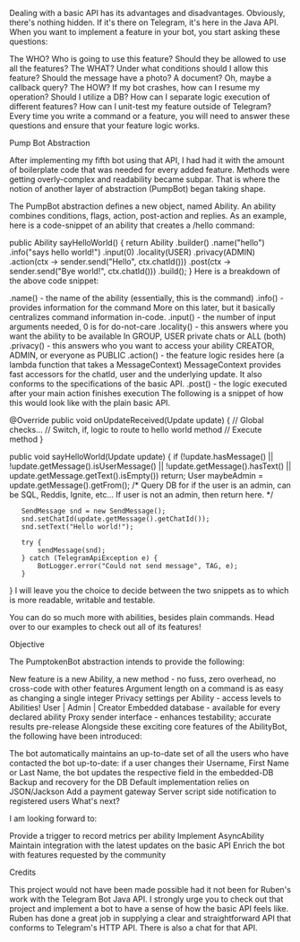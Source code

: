 

Dealing with a basic API has its advantages and disadvantages. Obviously, there's nothing hidden. If it's there on Telegram, it's here in the Java API. When you want to implement a feature in your bot, you start asking these questions:

The WHO?
Who is going to use this feature? Should they be allowed to use all the features?
The WHAT?
Under what conditions should I allow this feature?
Should the message have a photo? A document? Oh, maybe a callback query?
The HOW?
If my bot crashes, how can I resume my operation?
Should I utilize a DB?
How can I separate logic execution of different features?
How can I unit-test my feature outside of Telegram?
Every time you write a command or a feature, you will need to answer these questions and ensure that your feature logic works.

Pump Bot Abstraction

After implementing my fifth bot using that API, I had had it with the amount of boilerplate code that was needed for every added feature. Methods were getting overly-complex and readability became subpar. That is where the notion of another layer of abstraction (PumpBot) began taking shape.

The PumpBot abstraction defines a new object, named Ability. An ability combines conditions, flags, action, post-action and replies. As an example, here is a code-snippet of an ability that creates a /hello command:

public Ability sayHelloWorld() {
    return Ability
              .builder()
              .name("hello")
              .info("says hello world!")
              .input(0)
              .locality(USER)
              .privacy(ADMIN)
              .action(ctx -> sender.send("Hello", ctx.chatId()))
              .post(ctx -> sender.send("Bye world!", ctx.chatId()))
              .build();
}
Here is a breakdown of the above code snippet:

.name() - the name of the ability (essentially, this is the command)
.info() - provides information for the command
More on this later, but it basically centralizes command information in-code.
.input() - the number of input arguments needed, 0 is for do-not-care
.locality() - this answers where you want the ability to be available
In GROUP, USER private chats or ALL (both)
.privacy() - this answers who you want to access your ability
CREATOR, ADMIN, or everyone as PUBLIC
.action() - the feature logic resides here (a lambda function that takes a MessageContext)
MessageContext provides fast accessors for the chatId, user and the underlying update. It also conforms to the specifications of the basic API.
.post() - the logic executed after your main action finishes execution
The following is a snippet of how this would look like with the plain basic API.

   @Override
   public void onUpdateReceived(Update update) {
       // Global checks...
       // Switch, if, logic to route to hello world method
       // Execute method
   }

   public void sayHelloWorld(Update update) {
       if (!update.hasMessage() || !update.getMessage().isUserMessage() || !update.getMessage().hasText() || update.getMessage.getText().isEmpty())
           return;
       User maybeAdmin = update.getMessage().getFrom();
       /* Query DB for if the user is an admin, can be SQL, Reddis, Ignite, etc...
          If user is not an admin, then return here.
       */

       SendMessage snd = new SendMessage();
       snd.setChatId(update.getMessage().getChatId());
       snd.setText("Hello world!");

       try {
           sendMessage(snd);
       } catch (TelegramApiException e) {
           BotLogger.error("Could not send message", TAG, e);
       }
   }
I will leave you the choice to decide between the two snippets as to which is more readable, writable and testable.

You can do so much more with abilities, besides plain commands. Head over to our examples to check out all of its features!

Objective

The PumptokenBot abstraction intends to provide the following:

New feature is a new Ability, a new method - no fuss, zero overhead, no cross-code with other features
Argument length on a command is as easy as changing a single integer
Privacy settings per Ability - access levels to Abilities! User | Admin | Creator
Embedded database - available for every declared ability
Proxy sender interface - enhances testability; accurate results pre-release
Alongside these exciting core features of the AbilityBot, the following have been introduced:

The bot automatically maintains an up-to-date set of all the users who have contacted the bot
up-to-date: if a user changes their Username, First Name or Last Name, the bot updates the respective field in the embedded-DB
Backup and recovery for the DB
Default implementation relies on JSON/Jackson
Add a payment gateway
Server script side notification to registered users
What's next?

I am looking forward to:

Provide a trigger to record metrics per ability
Implement AsyncAbility
Maintain integration with the latest updates on the basic API
Enrich the bot with features requested by the community





Credits

This project would not have been made possible had it not been for Ruben's work with the Telegram Bot Java API. I strongly urge you to check out that project and implement a bot to have a sense of how the basic API feels like. Ruben has done a great job in supplying a clear and straightforward API that conforms to Telegram's HTTP API. There is also a chat for that API.

